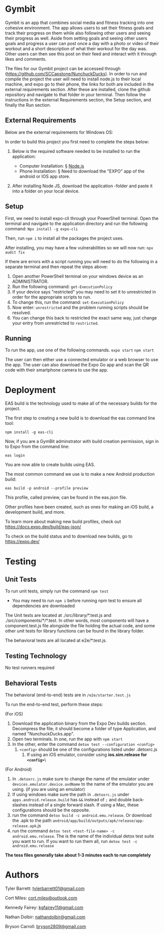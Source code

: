 # Gymbit

Gymbit is an app that combines social media and fitness tracking into one cohesive environment.
The app allows users to set their fitness goals and track their progress on them while also following
other users and seeing their progress as well. Aside from setting goals and seeing other users goals
and progress a user can post once a day with a photo or video of their workout and a short description
of what their workout for the day was. Other users can then see this post on their feed and interact
with it through likes and comments.

The files for our Gymbit project can be accessed through (https://github.com/SCCapstone/NunchuckDucks).
In order to run and compile the project the user will need to install node.js to their local machine, and
expo go to their phone, the links for both are included in the external requirements section. After these
are installed, clone the github repository and navigate to that folder in your terminal. Then follow the instructions
in the external Requirements section, the Setup section, and finally the Run section.

## External Requirements

Below are the external requirements for Windows OS:

In order to build this project you first need to complete the steps below:

1. Below is the required software needed to be installed to run the application:

   - Computer Installation:
     § [Node.js](https://nodejs.org/en/)
   - Phone Installation:
     § Need to download the "EXPO" app of the android or IOS app store.

2. After installing Node JS, download the application -folder and paste it into a folder on your local device.

## Setup

First, we need to install expo-cli through your PowerShell terminal. Open the terminal and navigate to the application directory and run the following command: `Npx install -g expo-cli`

Then, run `npm i` to install all the packages the project uses.

After installing, you may have a few vulnerabilities so we will now run: `npx audit fix`

If there are errors with a script running you will need to do the following in a separate terminal and then repeat the steps above:

1. Open another PowerShell terminal on your windows device as an ADMINISTRATOR.
2. Run the following command: `get-ExecutionPolicy`
3. If your device says "restricted" you may need to set it to unrestricted in order for the appropriate scripts to run.
4. To change this, run the command: `set-ExecutionPolicy`
5. Now enter: `unrestricted` and the problem running scripts should be resolved.
6. You can change this back to restricted the exact same way, just change your entry from unrestricted to `restricted`.

## Running

To run the app, use one of the following commands.
`expo start`
`npm start`

The user can then either use a connected emulator or a web browser to use the app.
The user can also download the Expo Go app and scan the QR code with their smartphone camera to use the app.

# Deployment

EAS build is the technology used to make all of the necessary builds for the project.

The first step to creating a new build is to download the eas command line tool:

`npm install -g eas-cli`

Now, if you are a GymBit adminstrator with build creation permission, sign in to Expo from the command line:

`eas login`

You are now able to create builds using EAS.

The most common command we use is to make a new Android production build:

`eas build -p android --profile preview`

This profile, called preview, can be found in the eas.json file. 

Other profiles have been created, such as ones for making an iOS build, a development build, and more. 

To learn more about making new build profiles, check out https://docs.expo.dev/build/eas-json/

To check on the build status and to download new builds, go to https://expo.dev/

# Testing

## Unit Tests

To run unit tests, simply run the command `npm test`

- You may need to run `npm i` before running npm test to ensure all dependencies are downloaded

The Unit tests are located at ./src/library/\*.test.js and ./src/components/\*/\*.test. In other words, most components will have a component.test.js file alongside the file holding the actual code, and some other unit tests for library functions can be found in the library folder.

The behavioral tests are all located at e2e/*.test.js.

## Testing Technology

No test runners required

## Behavioral Tests

The behavioral (end-to-end) tests are in `/e2e/starter.test.js`

To run the end-to-end test, perform these steps:

(For iOS)
1. Download the application binary from the Expo Dev builds section. Decompress the file; it should become a folder of type Application, and named "NunchuckDucks.app".
2. Open two terminals. In one, run the app with `npm start`
3. In the other, enter the command `detox test --configuration <config>`
   1. `<config>` should be one of the configurations listed under .detoxrc.js
      1. If using an iOS emulator, consider using **ios.sim.release for `<config>`**\

(For Android)
1. In `.detoxrc.js` make sure to change the name of the emulator under `devices.emulator.device.avdName` to the name of the emulator
you are using. (if you are using an emulator)
2. If using windows make sure the path in `.detoxrc.js` under `apps.android.release.build` has `&&` instead of `;` and double back-slashes
instead of a single forward slash. If using a Mac, these configurations should be the opposite.
3. run the command `detox build -c android.emu.release`. Or download the .apk to the path `android/app/build/outputs/apk/release/app-release.apk`.js
4. run the command `detox test <test-file-name> -c android.emu.release`. The <test-file-name> is the name of the individual detox test suite
you want to run. If you want to run them all, run `detox test -c android.emu.release`

**The tess files generally take about 1-3 minutes each to run completely**

# Authors

Tyler Barrett: tylerbarrett01@gmail.com

Cort Miles: cort.miles@outlook.com

Kennedy Fairey: kgfairey11@gmail.com

Nathan Dolbir: nathandolbir@gmail.com

Bryson Carroll: bryson2809@gmail.com
